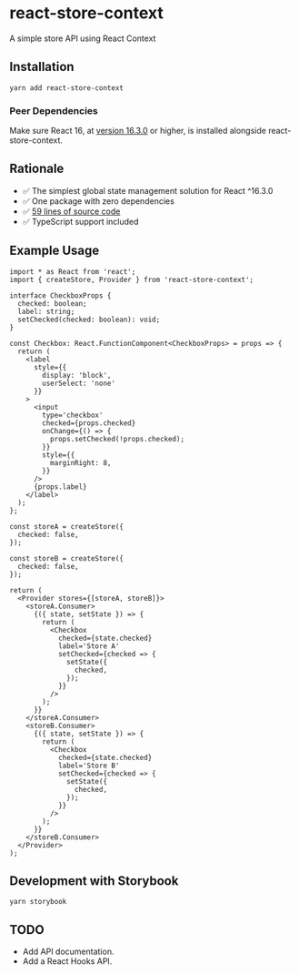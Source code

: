 # react-store-context
A simple store API using React Context

## Installation

`yarn add react-store-context`

### Peer Dependencies

Make sure React 16, at [version 16.3.0](https://reactjs.org/blog/2018/03/29/react-v-16-3.html) or higher, is installed alongside react-store-context.

## Rationale

- ✅ The simplest global state management solution for React ^16.3.0
- ✅ One package with zero dependencies
- ✅ [59 lines of source code](https://github.com/alexyuly/react-store-context/blob/master/src/index.tsx)
- ✅ TypeScript support included

## Example Usage

```tsx
import * as React from 'react';
import { createStore, Provider } from 'react-store-context';

interface CheckboxProps {
  checked: boolean;
  label: string;
  setChecked(checked: boolean): void;
}

const Checkbox: React.FunctionComponent<CheckboxProps> = props => {
  return (
    <label
      style={{
        display: 'block',
        userSelect: 'none'
      }}
    >
      <input
        type='checkbox'
        checked={props.checked}
        onChange={() => {
          props.setChecked(!props.checked);
        }}
        style={{
          marginRight: 8,
        }}
      />
      {props.label}
    </label>
  );
};

const storeA = createStore({
  checked: false,
});

const storeB = createStore({
  checked: false,
});

return (
  <Provider stores={[storeA, storeB]}>
    <storeA.Consumer>
      {({ state, setState }) => {
        return (
          <Checkbox
            checked={state.checked}
            label='Store A'
            setChecked={checked => {
              setState({
                checked,
              });
            }}
          />
        );
      }}
    </storeA.Consumer>
    <storeB.Consumer>
      {({ state, setState }) => {
        return (
          <Checkbox
            checked={state.checked}
            label='Store B'
            setChecked={checked => {
              setState({
                checked,
              });
            }}
          />
        );
      }}
    </storeB.Consumer>
  </Provider>
);

```

## Development with Storybook

`yarn storybook`

## TODO

- Add API documentation.
- Add a React Hooks API.
